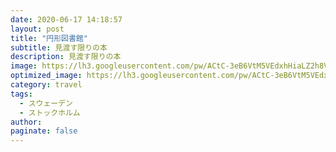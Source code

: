 ```yaml
---
date: 2020-06-17 14:18:57
layout: post
title: "円形図書館"
subtitle: 見渡す限りの本
description: 見渡す限りの本
image: https://lh3.googleusercontent.com/pw/ACtC-3eB6VtM5VEdxhHiaLZ2h8VXqBYv4tj5XE88-aftaOaisI5fCTKB0jTw6d1hZ2TDUVoFoJbzRDdZPHCjRbKJc7Ht9428f5j60hxCsWQ4WrWmGZD1UH9XoYjFFkPUeflmS3uQZcuF-_PExY5bVGYqeDBp=w2048-h1152-no?authuser=0
optimized_image: https://lh3.googleusercontent.com/pw/ACtC-3eB6VtM5VEdxhHiaLZ2h8VXqBYv4tj5XE88-aftaOaisI5fCTKB0jTw6d1hZ2TDUVoFoJbzRDdZPHCjRbKJc7Ht9428f5j60hxCsWQ4WrWmGZD1UH9XoYjFFkPUeflmS3uQZcuF-_PExY5bVGYqeDBp=w2048-h1152-no?authuser=0
category: travel
tags:
  - スウェーデン
  - ストックホルム
author:
paginate: false
---
```

